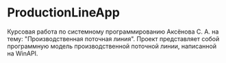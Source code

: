 # ProductionLineApp
Курсовая работа по системному программированию Аксёнова С. А. на тему: "Производственная поточная линия".
Проект представляет собой программную модель производственной поточной линии, написанной на WinAPI.
